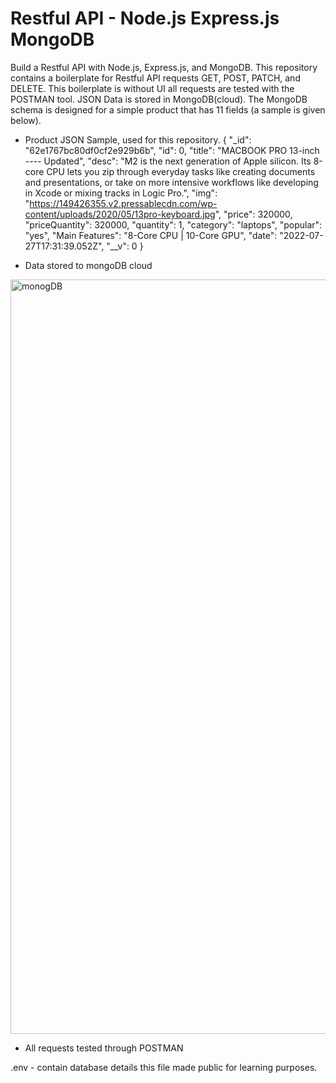 # Restful API - Node.js Express.js MongoDB

Build a Restful API with Node.js, Express.js, and MongoDB. This repository contains a boilerplate for Restful API requests GET, POST, PATCH, and DELETE. This boilerplate is without UI all requests are tested with the POSTMAN tool. JSON Data is stored in MongoDB(cloud). The MongoDB schema is designed for a simple product that has 11 fields (a sample is given below).
 
 
 
 - Product JSON Sample, used for this repository.
  {
        "_id": "62e1767bc80df0cf2e929b6b",
        "id": 0,
        "title": "MACBOOK PRO 13-inch ---- Updated",
        "desc": "M2 is the next generation of Apple silicon. Its 8-core CPU lets you zip through everyday tasks like creating documents and presentations,         or take on more intensive workflows like developing in Xcode or mixing tracks in Logic Pro.",
        "img": "https://149426355.v2.pressablecdn.com/wp-content/uploads/2020/05/13pro-keyboard.jpg",
        "price": 320000,
        "priceQuantity": 320000,
        "quantity": 1,
        "category": "laptops",
        "popular": "yes",
        "Main Features": "8-Core CPU | 10-Core GPU",
        "date": "2022-07-27T17:31:39.052Z",
        "__v": 0
    }
    
  
    
  - Data stored to mongoDB cloud
  
 <img width="1207" alt="monogDB" src="https://user-images.githubusercontent.com/54082156/181512879-ec669146-93ae-4264-97e8-5a84a334ac31.png">

 
 - All requests tested through POSTMAN
 
 
 
 .env - contain database details this file made public for learning purposes.
